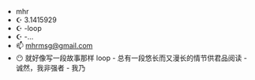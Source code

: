 - mhr
- ☪ 3.1415929
- ☪ -loop
- ☪ -...
- 📫 mhrmsg@gmail.com 
- 😶 就好像写一段故事那样 loop -
     总有一段悠长而又漫长的情节供君品阅读 -
     诚然，我非强者 -
     我乃

